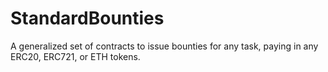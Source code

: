 # StandardBounties
A generalized set of contracts to issue bounties for any task, paying in any ERC20, ERC721, or ETH tokens.

